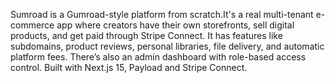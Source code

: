 Sumroad is a Gumroad-style platform from scratch.It's a real multi-tenant e-commerce app where creators have their own storefronts, sell digital products, and get paid through Stripe Connect.
It has features like subdomains, product reviews, personal libraries, file delivery, and automatic platform fees. There’s also an admin dashboard with role-based access control.
Built with Next.js 15, Payload and Stripe Connect. 
